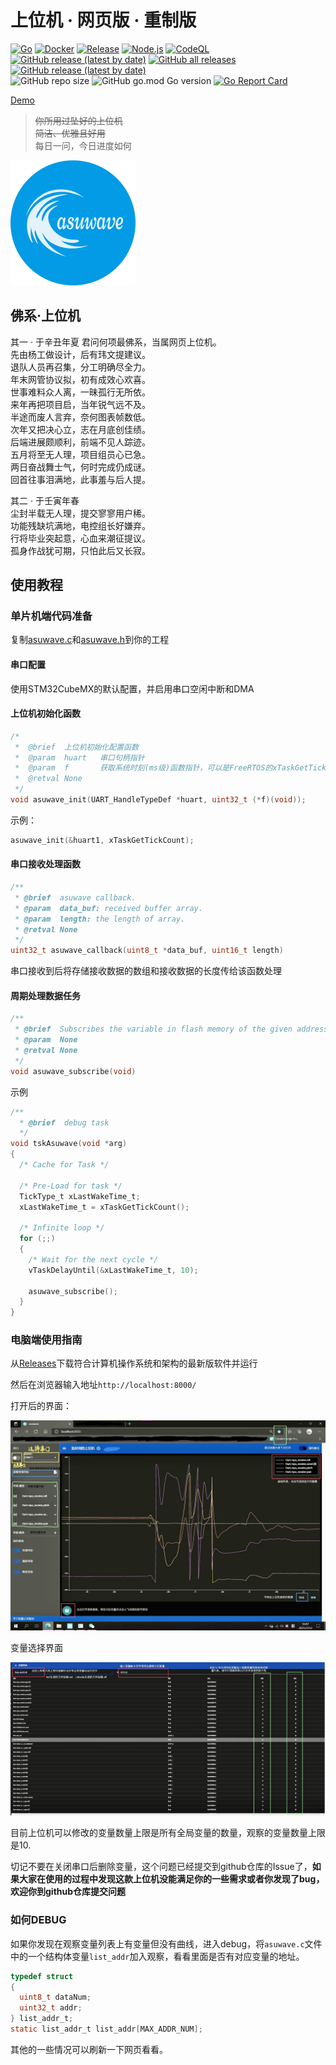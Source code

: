 # 上位机 · 网页版 · 重制版

[![Go](https://github.com/scutrobotlab/asuwave/actions/workflows/go.yml/badge.svg)](https://github.com/scutrobotlab/asuwave/actions/workflows/go.yml)
[![Docker](https://github.com/scutrobotlab/asuwave/actions/workflows/docker-publish.yml/badge.svg)](https://github.com/scutrobotlab/asuwave/actions/workflows/docker-publish.yml)
[![Release](https://github.com/scutrobotlab/asuwave/actions/workflows/release.yml/badge.svg)](https://github.com/scutrobotlab/asuwave/actions/workflows/release.yml)
[![Node.js](https://github.com/scutrobotlab/asuwave/actions/workflows/node.yml/badge.svg)](https://github.com/scutrobotlab/asuwave/actions/workflows/node.yml)
[![CodeQL](https://github.com/scutrobotlab/asuwave/actions/workflows/codeql-analysis.yml/badge.svg)](https://github.com/scutrobotlab/asuwave/actions/workflows/codeql-analysis.yml)  
[![GitHub release (latest by date)](https://img.shields.io/github/v/release/scutrobotlab/asuwave)](https://github.com/scutrobotlab/asuwave/releases)
[![GitHub all releases](https://img.shields.io/github/downloads/scutrobotlab/asuwave/total)](https://github.com/scutrobotlab/asuwave/releases)
[![GitHub release (latest by date)](https://img.shields.io/github/downloads/scutrobotlab/asuwave/latest/total)](https://github.com/scutrobotlab/asuwave/releases)  
![GitHub repo size](https://img.shields.io/github/repo-size/scutrobotlab/asuwave)
![GitHub go.mod Go version](https://img.shields.io/github/go-mod/go-version/scutrobotlab/asuwave)
[![Go Report Card](https://goreportcard.com/badge/github.com/scutrobotlab/asuwave)](https://goreportcard.com/report/github.com/scutrobotlab/asuwave)  

[Demo](https://asuwave.herokuapp.com/)  

>~~你所用过坠好的上位机~~  
>~~简洁、优雅且好用~~  
>每日一问，今日进度如何

![logo](src/assets/logo.png)

## 佛系·上位机

其一 · 于辛丑年夏
君问何项最佛系，当属网页上位机。  
先由杨工做设计，后有玮文提建议。  
退队人员再召集，分工明确尽全力。  
年末网管协议拟，初有成效心欢喜。  
世事难料众人离，一昧孤行无所依。  
来年再把项目启，当年锐气远不及。  
半途而废人言弃，奈何图表帧数低。  
次年又把决心立，志在月底创佳绩。  
后端进展颇顺利，前端不见人踪迹。  
五月将至无人理，项目组员心已急。  
两日奋战舞士气，何时完成仍成谜。  
回首往事泪满地，此事羞与后人提。  
  
其二 · 于壬寅年春  
尘封半载无人理，提交寥寥用户稀。  
功能残缺坑满地，电控组长好嫌弃。  
行将毕业突起意，心血来潮征提议。  
孤身作战犹可期，只怕此后又长寂。  

## 使用教程

### 单片机端代码准备

复制[asuwave.c](mcu/asuwave.c)和[asuwave.h](mcu/asuwave.h)到你的工程

#### 串口配置

使用STM32CubeMX的默认配置，并启用串口空闲中断和DMA

#### 上位机初始化函数

```c
/*
 *	@brief 	上位机初始化配置函数
 *	@param	huart	串口句柄指针
 *	@param	f		获取系统时刻(ms级)函数指针，可以是FreeRTOS的xTaskGetTickCount
 * 	@retval	None
 */
void asuwave_init(UART_HandleTypeDef *huart, uint32_t (*f)(void));
```

示例：

```c
asuwave_init(&huart1, xTaskGetTickCount);
```

#### 串口接收处理函数

```c
/**
 * @brief  asuwave callback.
 * @param  data_buf: received buffer array.
 * @param  length: the length of array.
 * @retval None
 */
uint32_t asuwave_callback(uint8_t *data_buf, uint16_t length)
```

串口接收到后将存储接收数据的数组和接收数据的长度传给该函数处理

#### 周期处理数据任务

```c
/**
 * @brief  Subscribes the variable in flash memory of the given address.
 * @param  None
 * @retval None
 */
void asuwave_subscribe(void)
```

示例

```c
/**
  * @brief  debug task
  */
void tskAsuwave(void *arg)
{
  /* Cache for Task */

  /* Pre-Load for task */
  TickType_t xLastWakeTime_t;
  xLastWakeTime_t = xTaskGetTickCount();

  /* Infinite loop */
  for (;;)
  {
    /* Wait for the next cycle */
    vTaskDelayUntil(&xLastWakeTime_t, 10);

    asuwave_subscribe();
  }
}
```

### 电脑端使用指南

从[Releases](https://github.com/scutrobotlab/asuwave/releases)下载符合计算机操作系统和架构的最新版软件并运行

然后在浏览器输入地址`http://localhost:8000/`

打开后的界面：

![](pic/IMG_0095.png)

变量选择界面

![](pic/IMG_0096.png)

目前上位机可以修改的变量数量上限是所有全局变量的数量，观察的变量数量上限是10.

切记不要在关闭串口后删除变量，这个问题已经提交到github仓库的Issue了，**如果大家在使用的过程中发现这款上位机没能满足你的一些需求或者你发现了bug，欢迎你到github仓库提交问题**

### 如何DEBUG

如果你发现在观察变量列表上有变量但没有曲线，进入debug，将`asuwave.c`文件中的一个结构体变量`list_addr`加入观察，看看里面是否有对应变量的地址。

```c
typedef struct
{
  uint8_t dataNum;
  uint32_t addr;
} list_addr_t;
static list_addr_t list_addr[MAX_ADDR_NUM];
```

其他的一些情况可以刷新一下网页看看。
